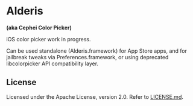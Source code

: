 # Alderis

**(aka Cephei Color Picker)**

iOS color picker work in progress.

Can be used standalone (Alderis.framework) for App Store apps, and for jailbreak tweaks via Preferences.framework, or using deprecated libcolorpicker API compatibility layer.

## License
Licensed under the Apache License, version 2.0. Refer to [LICENSE.md](https://github.com/hbang/libcephei/blob/master/LICENSE.md).
